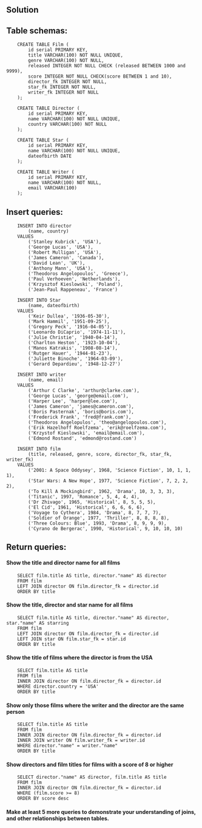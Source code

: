 ## Solution

## Table schemas:

		CREATE TABLE Film (
			id serial PRIMARY KEY,
			title VARCHAR(100) NOT NULL UNIQUE,
			genre VARCHAR(100) NOT NULL,
			released INTEGER NOT NULL CHECK (released BETWEEN 1000 and 9999),
			score INTEGER NOT NULL CHECK(score BETWEEN 1 and 10),
			director_fk INTEGER NOT NULL,
			star_fk INTEGER NOT NULL,
			writer_fk INTEGER NOT NULL
		);

		CREATE TABLE Director (
			id serial PRIMARY KEY,
			name VARCHAR(100) NOT NULL UNIQUE,
			country VARCHAR(100) NOT NULL
		);

		CREATE TABLE Star (
			id serial PRIMARY KEY,
			name VARCHAR(100) NOT NULL UNIQUE,
			dateofbirth DATE
		);

		CREATE TABLE Writer (
			id serial PRIMARY KEY,
			name VARCHAR(100) NOT NULL,
			email VARCHAR(100)
		);

## Insert queries:
		INSERT INTO director 
			(name, country)
		VALUES
			('Stanley Kubrick', 'USA'),
			('George Lucas', 'USA'),
			('Robert Mulligan', 'USA'),
			('James Cameron', 'Canada'),
			('David Lean', 'UK'),
			('Anthony Mann', 'USA'),
			('Theodoros Angelopoulos', 'Greece'),
			('Paul Verhoeven', 'Netherlands'),
			('Krzysztof Kieslowski', 'Poland'),
			('Jean-Paul Rappeneau', 'France')

		INSERT INTO Star 
			(name, dateofbirth)
		VALUES
			('Keir Dullea', '1936-05-30'),
			('Mark Hammil', '1951-09-25'),
			('Gregory Peck', '1916-04-05'),
			('Leonardo DiCaprio', '1974-11-11'),
			('Julie Christie', '1940-04-14'),
			('Charlton Heston', '1923-10-04'),
			('Manos Katrakis', '1908-08-14'),
			('Rutger Hauer', '1944-01-23'),
			('Juliette Binoche', '1964-03-09'),
			('Gerard Depardieu', '1948-12-27')

		INSERT INTO writer
			(name, email)
		VALUES
			('Arthur C Clarke', 'arthur@clarke.com'),
			('George Lucas', 'george@email.com'),
			('Harper Lee', 'harper@lee.com'),
			('James Cameron', 'james@cameron.com'),
			('Boris Pasternak', 'boris@boris.com'),
			('Frederick Frank', 'fred@frank.com'),
			('Theodoros Angelopulos', 'theo@angelopoulos.com'),
			('Erik Hazelhoff Roelfzema', 'erik@roelfzema.com'),
			('Krzystof Kieslowski', 'email@email.com'),
			('Edmond Rostand', 'edmond@rostand.com')

		INSERT INTO film
			(title, released, genre, score, director_fk, star_fk, writer_fk)
		VALUES
			('2001: A Space Oddysey', 1968, 'Science Fiction', 10, 1, 1, 1),
			('Star Wars: A New Hope', 1977, 'Science Fiction', 7, 2, 2, 2),
			('To Kill A Mockingbird', 1962, 'Drama', 10, 3, 3, 3),
			('Titanic', 1997, 'Romance', 5, 4, 4, 4),
			('Dr Zhivago', 1965, 'Historical', 8, 5, 5, 5),
			('El Cid', 1961, 'Historical', 6, 6, 6, 6),
			('Voyage to Cythera', 1984, 'Drama', 8, 7, 7, 7),
			('Soldier of Orange', 1977, 'Thriller', 8, 8, 8, 8),
			('Three Colours: Blue', 1993, 'Drama', 8, 9, 9, 9),
			('Cyrano de Bergerac', 1990, 'Historical', 9, 10, 10, 10)

## Return queries:
#### Show the title and director name for all films

		SELECT film.title AS title, director."name" AS director
		FROM film
		LEFT JOIN director ON film.director_fk = director.id
		ORDER BY title

#### Show the title, director and star name for all films

		SELECT film.title AS title, director."name" AS director, star."name" AS starring
		FROM film
		LEFT JOIN director ON film.director_fk = director.id
		LEFT JOIN star ON film.star_fk = star.id
		ORDER BY title

#### Show the title of films where the director is from the USA

		SELECT film.title AS title
		FROM film
		INNER JOIN director ON film.director_fk = director.id
		WHERE director.country = 'USA'
		ORDER BY title

#### Show only those films where the writer and the director are the same person

		SELECT film.title AS title
		FROM film
		INNER JOIN director ON film.director_fk = director.id
		INNER JOIN writer ON film.writer_fk = writer.id
		WHERE director."name" = writer."name"
		ORDER BY title

#### Show directors and film titles for films with a score of 8 or higher

		SELECT director."name" AS director, film.title AS title
		FROM film
		INNER JOIN director ON film.director_fk = director.id
		WHERE (film.score >= 8)
		ORDER BY score desc

#### Make at least 5 more queries to demonstrate your understanding of joins, and other relationships between tables.